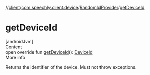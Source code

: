 //[client](../../index.md)/[com.speechly.client.device](../index.md)/[RandomIdProvider](index.md)/[getDeviceId](get-device-id.md)



# getDeviceId  
[androidJvm]  
Content  
open override fun [getDeviceId](get-device-id.md)(): [DeviceId](../index.md#%5Bcom.speechly.client.device%2FDeviceId%2F%2F%2FPointingToDeclaration%2F%5D%2FClasslikes%2F-126307046)  
More info  


Returns the identifier of the device. Must not throw exceptions.

  



